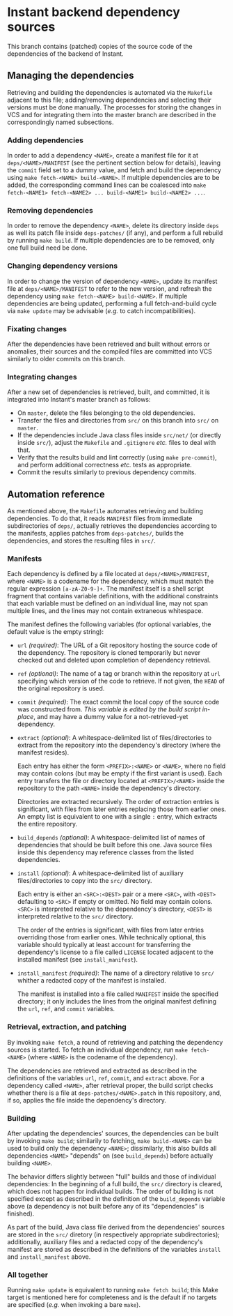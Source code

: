 # Instant backend dependency sources

This branch contains (patched) copies of the source code of the dependencies
of the backend of Instant.

## Managing the dependencies

Retrieving and building the dependencies is automated via the `Makefile`
adjacent to this file; adding/removing dependencies and selecting their
versions must be done manually. The processes for storing the changes in VCS
and for integrating them into the master branch are described in the
correspondingly named subsections.

### Adding dependencies

In order to add a dependency `<NAME>`, create a manifest file for it at
`deps/<NAME>/MANIFEST` (see the pertinent section below for details), leaving
the `commit` field set to a dummy value, and fetch and build the dependency
using `make fetch-<NAME> build-<NAME>`. If multiple dependencies are to be
added, the corresponding command lines can be coalesced into
`make fetch-<NAME1> fetch-<NAME2> ... build-<NAME1> build-<NAME2> ...`.

### Removing dependencies

In order to remove the dependency `<NAME>`, delete its directory inside `deps`
as well its patch file inside `deps-patches/` (if any), and perform a full
rebuild by running `make build`. If multiple dependencies are to be removed,
only one full build need be done.

### Changing dependency versions

In order to change the version of dependency `<NAME>`, update its manifest
file at `deps/<NAME>/MANIFEST` to refer to the new version, and refresh the
dependency using `make fetch-<NAME> build-<NAME>`. If multiple dependencies
are being updated, performing a full fetch-and-build cycle via `make update`
may be advisable (_e.g._ to catch incompatibilities).

### Fixating changes

After the dependencies have been retrieved and built without errors or
anomalies, their sources and the compiled files are committed into VCS
similarly to older commits on this branch.

### Integrating changes

After a new set of dependencies is retrieved, built, and committed, it is
integrated into Instant's master branch as follows:

  - On `master`, delete the files belonging to the old dependencies.
  - Transfer the files and directories from `src/` on this branch into `src/`
    on `master`.
  - If the dependencies include Java class files inside `src/net/` (or
    directly inside `src/`), adjust the `Makefile` and `.gitignore` _etc._
    files to deal with that.
  - Verify that the results build and lint correctly (using
    `make pre-commit`), and perform additional correctness _etc._ tests as
    appropriate.
  - Commit the results similarly to previous dependency commits.

## Automation reference

As mentioned above, the `Makefile` automates retrieving and building
dependencies. To do that, it reads `MANIFEST` files from immediate
subdirectories of `deps/`, actually retrieves the dependencies according to
the manifests, applies patches from `deps-patches/`, builds the dependencies,
and stores the resulting files in `src/`.

### Manifests

Each dependency is defined by a file located at `deps/<NAME>/MANIFEST`, where
`<NAME>` is a codename for the dependency, which must match the regular
expression `[a-zA-Z0-9-]+`. The manifest itself is a shell script fragment
that contains variable definitions, with the additional constraints that each
variable must be defined on an individual line, may not span multiple lines,
and the lines may not contain extraneous whitespace.

The manifest defines the following variables (for optional variables, the
default value is the empty string):

  - `url` *(required)*: The URL of a Git repository hosting the source code of
    the dependency. The repository is cloned temporarily but never checked
    out and deleted upon completion of dependency retrieval.

  - `ref` *(optional)*: The name of a tag or branch within the repository at
    `url` specifying which version of the code to retrieve. If not given, the
    `HEAD` of the original repository is used.

  - `commit` *(required)*: The exact commit the local copy of the source code
    was constructed from. *This variable is edited by the build script
    in-place*, and may have a dummy value for a not-retrieved-yet dependency.

  - `extract` *(optional)*: A whitespace-delimited list of files/directories
    to extract from the repository into the dependency's directory (where the
    manifest resides).

    Each entry has either the form `<PREFIX>:<NAME>` or `<NAME>`, where no
    field may contain colons (but may be empty if the first variant is used).
    Each entry transfers the file or directory located at `<PREFIX>/<NAME>`
    inside the repository to the path `<NAME>` inside the dependency's
    directory.

    Directories are extracted recursively. The order of extraction entries is
    significant, with files from later entries replacing those from earlier
    ones. An empty list is equivalent to one with a single `:` entry, which
    extracts the entire repository.

  - `build_depends` *(optional)*: A whitespace-delimited list of names of
    dependencies that should be built before this one. Java source files
    inside this dependency may reference classes from the listed dependencies.

  - `install` *(optional)*: A whitespace-delimited list of auxiliary
    files/directories to copy into the `src/` directory.

    Each entry is either an `<SRC>:<DEST>` pair or a mere `<SRC>`, with
    `<DEST>` defaulting to `<SRC>` if empty or omitted. No field may contain
    colons. `<SRC>` is interpreted relative to the dependency's directory,
    `<DEST>` is interpreted relative to the `src/` directory.

    The order of the entries is significant, with files from later entries
    overriding those from earlier ones. While technically optional, this
    variable should typically at least account for transferring the
    dependency's license to a file called `LICENSE` located adjacent to the
    installed manifest (see `install_manifest`).

  - `install_manifest` *(required)*: The name of a directory relative to
    `src/` whither a redacted copy of the manifest is installed.

    The manifest is installed into a file called `MANIFEST` inside the
    specified directory; it only includes the lines from the original
    manifest defining the `url`, `ref`, and `commit` variables.

### Retrieval, extraction, and patching

By invoking `make fetch`, a round of retrieving and patching the dependency
sources is started. To fetch an individual dependency, run `make fetch-<NAME>`
(where `<NAME>` is the codename of the dependency).

The dependencies are retrieved and extracted as described in the definitions
of the variables `url`, `ref`, `commit`, and `extract` above. For a dependency
called `<NAME>`, after retrieval proper, the build script checks whether there
is a file at `deps-patches/<NAME>.patch` in this repository, and, if so,
applies the file inside the dependency's directory.

### Building

After updating the dependencies' sources, the dependencies can be built by
invoking `make build`; similarily to fetching, `make build-<NAME>` can be used
to build only the dependency `<NAME>`; dissimilarly, this also builds all
dependencies `<NAME>` "depends" on (see `build_depends`) before actually
building `<NAME>`.

The behavior differs slightly between "full" builds and those of individual
dependencies: In the beginning of a full build, the `src/` directory is
cleared, which does not happen for individual builds. The order of building is
not specified except as described in the definition of the `build_depends`
variable above (a dependency is not built before any of its "dependencies" is
finished).

As part of the build, Java class file derived from the dependencies' sources
are stored in the `src/` diretory (in respectively appropriate
subdirectories); additionally, auxiliary files and a redacted copy of the
dependency's manifest are stored as described in the definitions of the
variables `install` and `install_manifest` above.

### All together

Running `make update` is equivalent to running `make fetch build`; this Make
target is mentioned here for completeness and is the default if no targets
are specified (_e.g._ when invoking a bare `make`).
